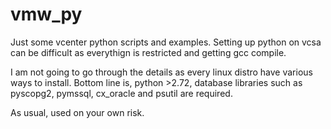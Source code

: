 # vmw_py

Just some vcenter python scripts and examples. Setting up python on vcsa can be difficult as everythign is restricted and getting gcc compile. 

I am not going to go through the details as every linux distro have various ways to install. Bottom line is, python >2.72, database libraries such as pyscopg2, pymssql, cx_oracle and psutil are required. 


As usual, used on your own risk.
